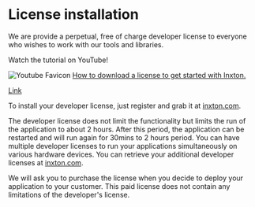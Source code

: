 # License installation

We are provide a perpetual, free of charge developer license to everyone who wishes to work with our tools and libraries.

Watch the tutorial on YouTube!

 ![Youtube Favicon](https://www.youtube.com/favicon.ico) [How to download a license to get started with Inxton.](https://www.youtube.com/watch?v=SdCjBbvDjP8)

[Link](https://www.youtube.com/watch?v=SdCjBbvDjP8)

To install your developer license, just register and grab it at [inxton.com](https://www.inxton.com/getting-started).

The developer license does not limit the functionality but limits the run of the application to about 2 hours. After this period, the application can be restarted and will run again for 30mins to 2 hours period. You can have multiple developer licenses to run your applications simultaneously on various hardware devices. You can retrieve your additional developer licenses at [inxton.com](https://www.inxton.com).

We will ask you to purchase the license when you decide to deploy your application to your customer. This paid license does not contain any limitations of the developer's license.

